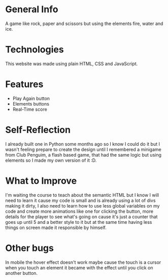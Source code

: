 # General Info
A game like rock, paper and scissors but using the elements fire, water and ice.

# Technologies
This website was made using plain HTML, CSS and JavaScript.

# Features
* Play Again button
* Elements buttons
* Real-Time score

# Self-Reflection
I already built one in Python some months ago so I know I could do it but I wasn't feeling prepare to create the design until I remembered a minigame from Club Penguim, a flash based game, that had the same logic but using elements so I made my own version of it :D. 

# What to Improve
I'm waiting the course to teach about the semantic HTML but I know I will need to learn it cause my code is small and is already using a lot of divs making it dirty, I also need to learn how to use less global variables on my code and create more animations like one for clicking the button, more details for the player to see what's going on cause it's just a counter that goes up until 5 and a better style to it but at the same time having less things on screen made it responsible by himself.

# Other bugs
In mobile the hover effect doesn't work maybe cause the touch is a cursor when you touch an element it became with the effect until you click on another button.
